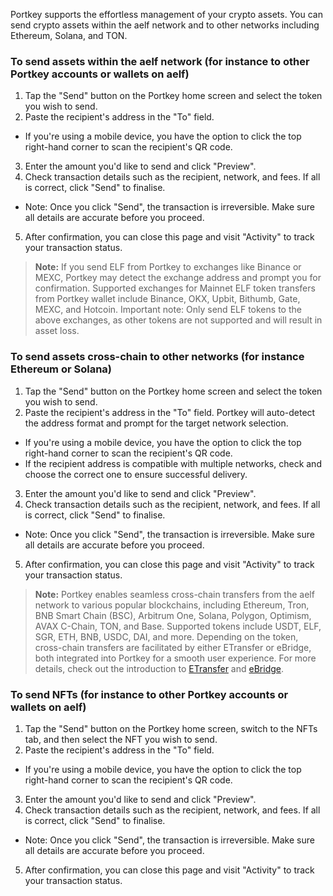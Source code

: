 Portkey supports the effortless management of your crypto assets. You can send crypto assets within the aelf network and to other networks including Ethereum, Solana, and TON.

### To send assets within the aelf network (for instance to other Portkey accounts or wallets on aelf)
1. Tap the "Send" button on the Portkey home screen and select the token you wish to send.
2. Paste the recipient's address in the "To" field.
  - If you're using a mobile device, you have the option to click the top right-hand corner to scan the recipient's QR code.
3. Enter the amount you'd like to send and click "Preview".
4. Check transaction details such as the recipient, network, and fees. If all is correct, click "Send" to finalise.
  - Note: Once you click "Send", the transaction is irreversible. Make sure all details are accurate before you proceed.
5. After confirmation, you can close this page and visit "Activity" to track your transaction status.

> **Note:** If you send ELF from Portkey to exchanges like Binance or MEXC, Portkey may detect the exchange address and prompt you for confirmation. Supported exchanges for Mainnet ELF token transfers from Portkey wallet include Binance, OKX, Upbit, Bithumb, Gate, MEXC, and Hotcoin.
Important note: Only send ELF tokens to the above exchanges, as other tokens are not supported and will result in asset loss.
>

### To send assets cross-chain to other networks (for instance Ethereum or Solana)
1. Tap the "Send" button on the Portkey home screen and select the token you wish to send.
2. Paste the recipient's address in the "To" field. Portkey will auto-detect the address format and prompt for the target network selection.
  - If you're using a mobile device, you have the option to click the top right-hand corner to scan the recipient's QR code.
  - If the recipient address is compatible with multiple networks, check and choose the correct one to ensure successful delivery.
3. Enter the amount you'd like to send and click "Preview".
4. Check transaction details such as the recipient, network, and fees. If all is correct, click "Send" to finalise.
  - Note: Once you click "Send", the transaction is irreversible. Make sure all details are accurate before you proceed.
5. After confirmation, you can close this page and visit "Activity" to track your transaction status.

> **Note:** Portkey enables seamless cross-chain transfers from the aelf network to various popular blockchains, including Ethereum, Tron, BNB Smart Chain (BSC), Arbitrum One, Solana, Polygon, Optimism, AVAX C-Chain, TON, and Base. 
Supported tokens include USDT, ELF, SGR, ETH, BNB, USDC, DAI, and more. Depending on the token, cross-chain transfers are facilitated by either ETransfer or eBridge, both integrated into Portkey for a smooth user experience.
For more details, check out the introduction to [ETransfer](https://etransfer.exchange/) and [eBridge](https://ebridge.exchange/).
>

### To send NFTs (for instance to other Portkey accounts or wallets on aelf)
1. Tap the "Send" button on the Portkey home screen, switch to the NFTs tab, and then select the NFT you wish to send.
2. Paste the recipient's address in the "To" field.
  - If you're using a mobile device, you have the option to click the top right-hand corner to scan the recipient's QR code.
3. Enter the amount you'd like to send and click "Preview".
4. Check transaction details such as the recipient, network, and fees. If all is correct, click "Send" to finalise.
  - Note: Once you click "Send", the transaction is irreversible. Make sure all details are accurate before you proceed.
5. After confirmation, you can close this page and visit "Activity" to track your transaction status.
